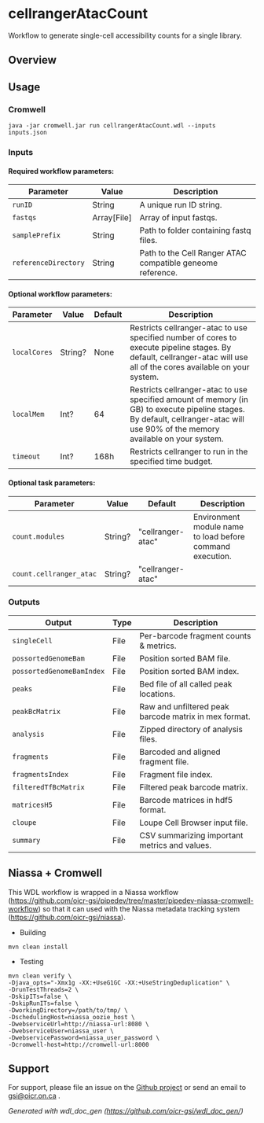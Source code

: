 # cellrangerAtacCount

Workflow to generate single-cell accessibility counts for a single library.

## Overview

## Usage

### Cromwell
```
java -jar cromwell.jar run cellrangerAtacCount.wdl --inputs inputs.json
```

### Inputs

#### Required workflow parameters:
Parameter|Value|Description
---|---|---
`runID`|String|A unique run ID string.
`fastqs`|Array[File]|Array of input fastqs.
`samplePrefix`|String|Path to folder containing fastq files.
`referenceDirectory`|String|Path to the Cell Ranger ATAC compatible geneome reference.


#### Optional workflow parameters:
Parameter|Value|Default|Description
---|---|---|---
`localCores`|String?|None|Restricts cellranger-atac to use specified number of cores to execute pipeline stages. By default, cellranger-atac will use all of the cores available on your system.
`localMem`|Int?|64|Restricts cellranger-atac to use specified amount of memory (in GB) to execute pipeline stages. By default, cellranger-atac will use 90% of the memory available on your system.
`timeout`|Int?|168h|Restricts cellranger to run in the specified time budget.

#### Optional task parameters:
Parameter|Value|Default|Description
---|---|---|---
`count.modules`|String?|"cellranger-atac"|Environment module name to load before command execution.
`count.cellranger_atac`|String?|"cellranger-atac"|

### Outputs

Output | Type | Description
---|---|---
`singleCell`|File|Per-barcode fragment counts & metrics.
`possortedGenomeBam`|File|Position sorted BAM file.
`possortedGenomeBamIndex`|File|Position sorted BAM index.
`peaks`|File|Bed file of all called peak locations.
`peakBcMatrix`|File|Raw and unfiltered peak barcode matrix in mex format.
`analysis`|File|Zipped directory of analysis files.
`fragments`|File|Barcoded and aligned fragment file.
`fragmentsIndex`|File|Fragment file index.
`filteredTfBcMatrix`|File|Filtered peak barcode matrix.
`matricesH5`|File|Barcode matrices in hdf5 format.
`cloupe`|File|Loupe Cell Browser input file.
`summary`|File|CSV summarizing important metrics and values.


## Niassa + Cromwell

This WDL workflow is wrapped in a Niassa workflow (https://github.com/oicr-gsi/pipedev/tree/master/pipedev-niassa-cromwell-workflow) so that it can used with the Niassa metadata tracking system (https://github.com/oicr-gsi/niassa).

* Building
```
mvn clean install
```

* Testing
```
mvn clean verify \
-Djava_opts="-Xmx1g -XX:+UseG1GC -XX:+UseStringDeduplication" \
-DrunTestThreads=2 \
-DskipITs=false \
-DskipRunITs=false \
-DworkingDirectory=/path/to/tmp/ \
-DschedulingHost=niassa_oozie_host \
-DwebserviceUrl=http://niassa-url:8080 \
-DwebserviceUser=niassa_user \
-DwebservicePassword=niassa_user_password \
-Dcromwell-host=http://cromwell-url:8000
```

## Support

For support, please file an issue on the [Github project](https://github.com/oicr-gsi) or send an email to gsi@oicr.on.ca .

_Generated with wdl_doc_gen (https://github.com/oicr-gsi/wdl_doc_gen/)_

